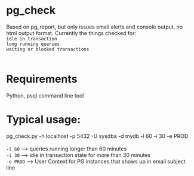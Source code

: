 # pg_check
Based on pg_report, but only  issues email alerts and console output, no html output format.  Currently the things checked for:
<br/>
`idle in transaction`
<br/>
`long running queries`
<br/>
`waiting or blocked transactions`
<br/><br/>

# Requirements
Python, psql command line tool

# Typical usage: 
pg_check.py -h localhost -p 5432 -U sysdba -d mydb -l 60 -i 30 -e PROD
<br/><br/>
`-l 60`   --> queries running longer than 60 minutes
<br/>
`-i 30`   --> idle in transaction state for more than 30 minutes
<br/>
`-e PROD` --> User Context for PG instances that shows up in email subject line

